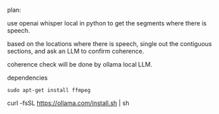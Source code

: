 plan:

use openai whisper local in python to get the segments where there is speech.

based on the locations where there is speech, single out the contiguous sections, and ask an LLM to confirm coherence.

coherence check will be done by ollama local LLM.



dependencies

    sudo apt-get install ffmpeg
curl -fsSL https://ollama.com/install.sh | sh
